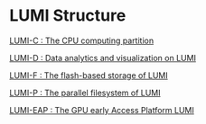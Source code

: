 

[lumi-c]: ../computing/systems/lumic.md
[lumi-d]: ../computing/systems/lumid.md
[lumi-f]: ../storage/parallel/lumif.md
[lumi-p]: ../storage/parallel/lumip.md
[eap]: ../eap/index.md


# LUMI Structure

[LUMI-C : The CPU computing partition][lumi-c]

[LUMI-D : Data analytics and visualization on LUMI][lumi-d]

[LUMI-F : The flash-based storage of LUMI][lumi-f]

[LUMI-P : The parallel filesystem of LUMI][lumi-p]

[LUMI-EAP : The GPU early Access Platform LUMI][eap]
